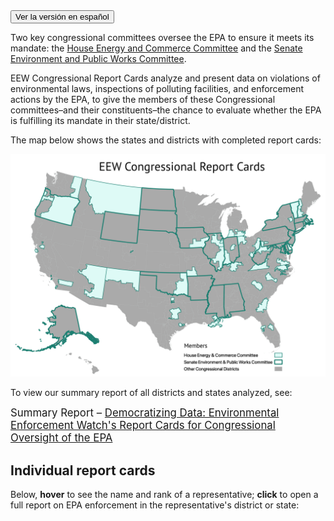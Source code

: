 <!--This snippet goes above the main content in `reports-content.md` in this folder-->

<form>
<input type="button" value="Ver la versión en español" onclick="window.location.href='../reports-es'" />
</form>

Two key congressional committees oversee the EPA to ensure it meets its mandate: the <a href="https://energycommerce.house.gov/" target=_blank rel=noopener >House Energy and Commerce Committee</a> and the <a href="https://www.epw.senate.gov/public/" target=_blank rel=noopener >Senate Environment and Public Works Committee</a>.

EEW Congressional Report Cards analyze and present data on violations of environmental laws, inspections of polluting facilities, and enforcement actions by the EPA, to give the members of these Congressional committees–and their constituents–the chance to evaluate whether the EPA is fulfilling its mandate in their state/district.

The map below shows the states and districts with completed report cards:

[![Map of representatives on EPA oversight committees, covered by EEW Congressional Report Cards project](eew-map.png)](/reports "EEW's Reports Page")

To view our summary report of all districts and states analyzed, see:

<big>Summary Report – <a href="https://envirodatagov.org/wp-content/uploads/2020/10/Democratizing-Data-Summary-Report.pdf">Democratizing Data: Environmental Enforcement Watch's Report Cards for Congressional Oversight of the EPA</a></big>

## Individual report cards

Below, **hover** to see the name and rank of a representative; **click** to open a full report on EPA enforcement in the representative's district or state:
